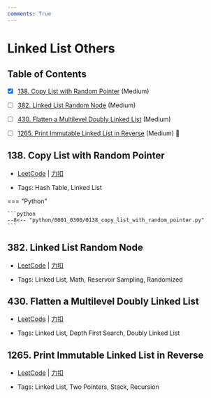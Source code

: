 ```yaml
---
comments: True
---
```


# Linked List Others

## Table of Contents

- [x] [138. Copy List with Random Pointer](#138-copy-list-with-random-pointer) (Medium)
- [ ] [382. Linked List Random Node](#382-linked-list-random-node) (Medium)
- [ ] [430. Flatten a Multilevel Doubly Linked List](#430-flatten-a-multilevel-doubly-linked-list) (Medium)
- [ ] [1265. Print Immutable Linked List in Reverse](#1265-print-immutable-linked-list-in-reverse) (Medium) 👑


## 138. Copy List with Random Pointer

-    [LeetCode](https://leetcode.com/problems/copy-list-with-random-pointer/) | [力扣](https://leetcode.cn/problems/copy-list-with-random-pointer/)

-   Tags: Hash Table, Linked List

=== "Python"

    ```python
    --8<-- "python/0001_0300/0138_copy_list_with_random_pointer.py"
    ```



## 382. Linked List Random Node

-    [LeetCode](https://leetcode.com/problems/linked-list-random-node/) | [力扣](https://leetcode.cn/problems/linked-list-random-node/)

-   Tags: Linked List, Math, Reservoir Sampling, Randomized



## 430. Flatten a Multilevel Doubly Linked List

-    [LeetCode](https://leetcode.com/problems/flatten-a-multilevel-doubly-linked-list/) | [力扣](https://leetcode.cn/problems/flatten-a-multilevel-doubly-linked-list/)

-   Tags: Linked List, Depth First Search, Doubly Linked List



## 1265. Print Immutable Linked List in Reverse

-    [LeetCode](https://leetcode.com/problems/print-immutable-linked-list-in-reverse/) | [力扣](https://leetcode.cn/problems/print-immutable-linked-list-in-reverse/)

-   Tags: Linked List, Two Pointers, Stack, Recursion
